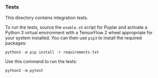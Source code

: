 ### Tests

This directory contains integration tests.

To run the tests, source the `enable.sh` script for Poplar and activate a
Python 3 virtual environment with a TensorFlow 2 wheel appropriate for your system
installed. You can then use `pip3` to install the required packages:

```
python3 -m pip install -r requirements.txt
```

Use this command to run the tests:

```
python3 -m pytest
```
